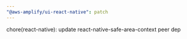 ```yaml
---
"@aws-amplify/ui-react-native": patch
---
```


chore(react-native): update react-native-safe-area-context peer dep
